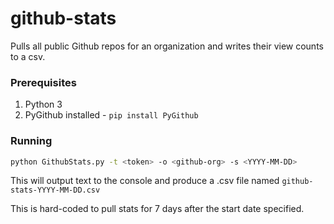 # github-stats
Pulls all public Github repos for an organization and writes their view counts to a csv.

### Prerequisites
1. Python 3
2. PyGithub installed - `pip install PyGithub`

### Running
```bash
python GithubStats.py -t <token> -o <github-org> -s <YYYY-MM-DD>
```

This will output text to the console and produce a .csv file named `github-stats-YYYY-MM-DD.csv`

This is hard-coded to pull stats for 7 days after the start date specified.
